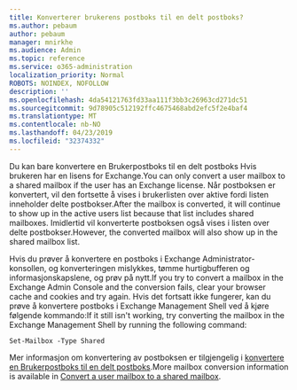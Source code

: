 ```yaml
---
title: Konverterer brukerens postboks til en delt postboks?
ms.author: pebaum
author: pebaum
manager: mnirkhe
ms.audience: Admin
ms.topic: reference
ms.service: o365-administration
localization_priority: Normal
ROBOTS: NOINDEX, NOFOLLOW
description: ''
ms.openlocfilehash: 4da54121763fd33aa111f3bb3c26963cd271dc51
ms.sourcegitcommit: 9d78905c512192ffc4675468abd2efc5f2e4baf4
ms.translationtype: MT
ms.contentlocale: nb-NO
ms.lasthandoff: 04/23/2019
ms.locfileid: "32374332"
---
```

<span data-ttu-id="c17c3-102">Du kan bare konvertere en Brukerpostboks til en delt postboks Hvis brukeren har en lisens for Exchange.</span><span class="sxs-lookup"><span data-stu-id="c17c3-102">You can only convert a user mailbox to a shared mailbox if the user has an Exchange license.</span></span> <span data-ttu-id="c17c3-103">Når postboksen er konvertert, vil den fortsette å vises i brukerlisten over aktive fordi listen inneholder delte postbokser.</span><span class="sxs-lookup"><span data-stu-id="c17c3-103">After the mailbox is converted, it will continue to show up in the active users list because that list includes shared mailboxes.</span></span> <span data-ttu-id="c17c3-104">Imidlertid vil konverterte postboksen også vises i listen over delte postbokser.</span><span class="sxs-lookup"><span data-stu-id="c17c3-104">However, the converted mailbox will also show up in the shared mailbox list.</span></span> 
  
<span data-ttu-id="c17c3-105">Hvis du prøver å konvertere en postboks i Exchange Administrator-konsollen, og konverteringen mislykkes, tømme hurtigbufferen og informasjonskapslene, og prøv på nytt.</span><span class="sxs-lookup"><span data-stu-id="c17c3-105">If you try to convert a mailbox in the Exchange Admin Console and the conversion fails, clear your browser cache and cookies and try again.</span></span> <span data-ttu-id="c17c3-106">Hvis det fortsatt ikke fungerer, kan du prøve å konvertere postboks i Exchange Management Shell ved å kjøre følgende kommando:</span><span class="sxs-lookup"><span data-stu-id="c17c3-106">If it still isn't working, try converting the mailbox in the Exchange Management Shell by running the following command:</span></span>
  
```
Set-Mailbox -Type Shared
```

<span data-ttu-id="c17c3-107">Mer informasjon om konvertering av postboksen er tilgjengelig i [konvertere en Brukerpostboks til en delt postboks](https://support.office.com/client/2e122487-e1f5-4f26-ba41-5689249d93ba).</span><span class="sxs-lookup"><span data-stu-id="c17c3-107">More mailbox conversion information is available in [Convert a user mailbox to a shared mailbox](https://support.office.com/client/2e122487-e1f5-4f26-ba41-5689249d93ba).</span></span>
  
